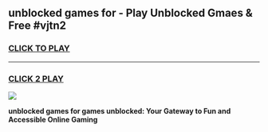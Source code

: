 
## unblocked games for - Play Unblocked Gmaes & Free #vjtn2
<h3>
<a href="https://news.freeplayer.one?title=unblocked_games_for&ref=03M">CLICK TO PLAY</a></h3>
<hr>

<h3>
<a href="https://news.freeplayer.one?title=unblocked_games_for&ref=03M">CLICK 2 PLAY</a>
  
</h3>

<a href="https://news.freeplayer.one?title=unblocked_games_for&ref=03M"><img src="https://clearcache.store/games.png"></a>


**unblocked games for games unblocked: Your Gateway to Fun and Accessible Online Gaming**
